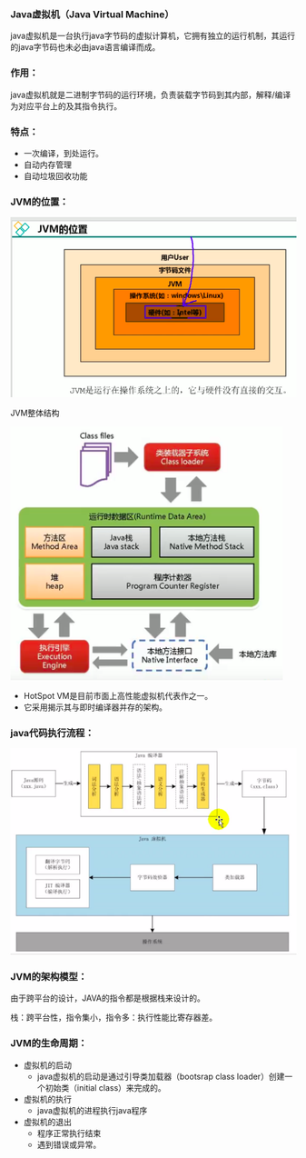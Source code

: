 ### Java虚拟机（Java Virtual Machine）

java虚拟机是一台执行java字节码的虚拟计算机，它拥有独立的运行机制，其运行的java字节码也未必由java语言编译而成。

### 作用：

java虚拟机就是二进制字节码的运行环境，负责装载字节码到其内部，解释/编译为对应平台上的及其指令执行。

### 特点：

- 一次编译，到处运行。
- 自动内存管理
- 自动垃圾回收功能

### JVM的位置：

<img src="%E5%9F%BA%E7%A1%80.assets/image-20210811150043997.png" alt="image-20210811150043997" style="zoom: 80%;" />

JVM整体结构

![image-20210811150853704](%E5%9F%BA%E7%A1%80.assets/image-20210811150853704.png)

-  HotSpot VM是目前市面上高性能虚拟机代表作之一。
- 它采用揭示其与即时编译器并存的架构。

### java代码执行流程：

![image-20210811151152262](%E5%9F%BA%E7%A1%80.assets/image-20210811151152262.png)

### JVM的架构模型：

由于跨平台的设计，JAVA的指令都是根据栈来设计的。

栈：跨平台性，指令集小，指令多：执行性能比寄存器差。

### JVM的生命周期：

- 虚拟机的启动
  - java虚拟机的启动是通过引导类加载器（bootsrap class loader）创建一个初始类（initial class）来完成的。 
- 虚拟机的执行
  - java虚拟机的进程执行java程序
- 虚拟机的退出
  - 程序正常执行结束
  - 遇到错误或异常。


